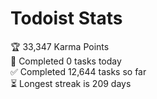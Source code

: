 
# Todoist Stats

<!-- TODO-IST:START -->
🏆  33,347 Karma Points           
🌸  Completed 0 tasks today           
✅  Completed 12,644 tasks so far           
⏳  Longest streak is 209 days
<!-- TODO-IST:END -->

